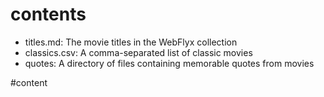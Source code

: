 # contents

- titles.md: The movie titles in the WebFlyx collection
- classics.csv: A comma-separated list of classic movies
- quotes: A directory of files containing memorable quotes from movies

#content
